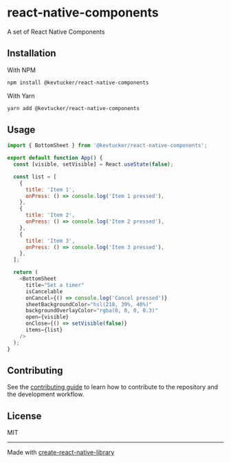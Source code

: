 # react-native-components

A set of React Native Components

## Installation

With NPM

```sh
npm install @kevtucker/react-native-components
```

With Yarn

```sh
yarn add @kevtucker/react-native-components
```

## Usage

```js
import { BottomSheet } from '@kevtucker/react-native-components';

export default function App() {
  const [visible, setVisible] = React.useState(false);

  const list = [
    {
      title: 'Item 1',
      onPress: () => console.log('Item 1 pressed'),
    },
    {
      title: 'Item 2',
      onPress: () => console.log('Item 2 pressed'),
    },
    {
      title: 'Item 3',
      onPress: () => console.log('Item 3 pressed'),
    },
  ];

  return (
    <BottomSheet
      title="Set a timer"
      isCancelable
      onCancel={() => console.log('Cancel pressed')}
      sheetBackgroundColor="hsl(218, 39%, 40%)"
      backgroundOverlayColor="rgba(0, 0, 0, 0.3)"
      open={visible}
      onClose={() => setVisible(false)}
      items={list}
    />
  );
}
```

## Contributing

See the [contributing guide](CONTRIBUTING.md) to learn how to contribute to the repository and the development workflow.

## License

MIT

---

Made with [create-react-native-library](https://github.com/callstack/react-native-builder-bob)

